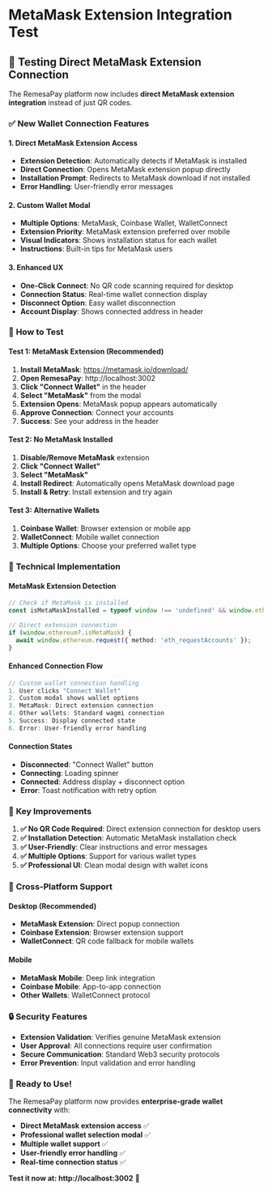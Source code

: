 # MetaMask Extension Integration Test

## 🔗 Testing Direct MetaMask Extension Connection

The RemesaPay platform now includes **direct MetaMask extension integration** instead of just QR codes.

### ✅ **New Wallet Connection Features**

#### **1. Direct MetaMask Extension Access**
- **Extension Detection**: Automatically detects if MetaMask is installed
- **Direct Connection**: Opens MetaMask extension popup directly
- **Installation Prompt**: Redirects to MetaMask download if not installed
- **Error Handling**: User-friendly error messages

#### **2. Custom Wallet Modal**
- **Multiple Options**: MetaMask, Coinbase Wallet, WalletConnect
- **Extension Priority**: MetaMask extension preferred over mobile
- **Visual Indicators**: Shows installation status for each wallet
- **Instructions**: Built-in tips for MetaMask users

#### **3. Enhanced UX**
- **One-Click Connect**: No QR code scanning required for desktop
- **Connection Status**: Real-time wallet connection display
- **Disconnect Option**: Easy wallet disconnection
- **Account Display**: Shows connected address in header

### 🚀 **How to Test**

#### **Test 1: MetaMask Extension (Recommended)**
1. **Install MetaMask**: https://metamask.io/download/
2. **Open RemesaPay**: http://localhost:3002
3. **Click "Connect Wallet"** in the header
4. **Select "MetaMask"** from the modal
5. **Extension Opens**: MetaMask popup appears automatically
6. **Approve Connection**: Connect your accounts
7. **Success**: See your address in the header

#### **Test 2: No MetaMask Installed**
1. **Disable/Remove MetaMask** extension
2. **Click "Connect Wallet"**
3. **Select "MetaMask"**
4. **Install Redirect**: Automatically opens MetaMask download page
5. **Install & Retry**: Install extension and try again

#### **Test 3: Alternative Wallets**
1. **Coinbase Wallet**: Browser extension or mobile app
2. **WalletConnect**: Mobile wallet connection
3. **Multiple Options**: Choose your preferred wallet type

### 🔧 **Technical Implementation**

#### **MetaMask Extension Detection**
```typescript
// Check if MetaMask is installed
const isMetaMaskInstalled = typeof window !== 'undefined' && window.ethereum?.isMetaMask;

// Direct extension connection
if (window.ethereum?.isMetaMask) {
  await window.ethereum.request({ method: 'eth_requestAccounts' });
}
```

#### **Enhanced Connection Flow**
```typescript
// Custom wallet connection handling
1. User clicks "Connect Wallet"
2. Custom modal shows wallet options
3. MetaMask: Direct extension connection
4. Other wallets: Standard wagmi connection
5. Success: Display connected state
6. Error: User-friendly error handling
```

#### **Connection States**
- **Disconnected**: "Connect Wallet" button
- **Connecting**: Loading spinner
- **Connected**: Address display + disconnect option
- **Error**: Toast notification with retry option

### 🎯 **Key Improvements**

1. **✅ No QR Code Required**: Direct extension connection for desktop users
2. **✅ Installation Detection**: Automatic MetaMask installation check
3. **✅ User-Friendly**: Clear instructions and error messages
4. **✅ Multiple Options**: Support for various wallet types
5. **✅ Professional UI**: Clean modal design with wallet icons

### 📱 **Cross-Platform Support**

#### **Desktop (Recommended)**
- **MetaMask Extension**: Direct popup connection
- **Coinbase Extension**: Browser extension support
- **WalletConnect**: QR code fallback for mobile wallets

#### **Mobile**
- **MetaMask Mobile**: Deep link integration
- **Coinbase Mobile**: App-to-app connection
- **Other Wallets**: WalletConnect protocol

### 🔒 **Security Features**

- **Extension Validation**: Verifies genuine MetaMask extension
- **User Approval**: All connections require user confirmation
- **Secure Communication**: Standard Web3 security protocols
- **Error Prevention**: Input validation and error handling

### 🎉 **Ready to Use!**

The RemesaPay platform now provides **enterprise-grade wallet connectivity** with:
- **Direct MetaMask extension access** ✅
- **Professional wallet selection modal** ✅
- **Multiple wallet support** ✅
- **User-friendly error handling** ✅
- **Real-time connection status** ✅

**Test it now at: http://localhost:3002** 🚀
